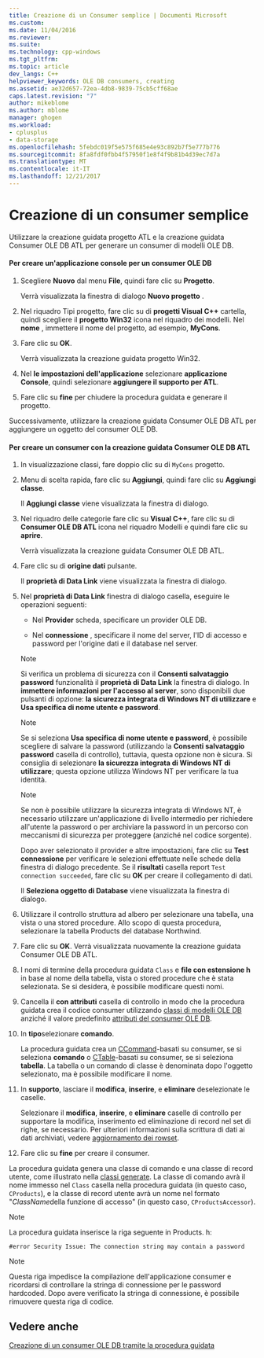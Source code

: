 ```yaml
---
title: Creazione di un Consumer semplice | Documenti Microsoft
ms.custom: 
ms.date: 11/04/2016
ms.reviewer: 
ms.suite: 
ms.technology: cpp-windows
ms.tgt_pltfrm: 
ms.topic: article
dev_langs: C++
helpviewer_keywords: OLE DB consumers, creating
ms.assetid: ae32d657-72ea-4db8-9839-75cb5cff68ae
caps.latest.revision: "7"
author: mikeblome
ms.author: mblome
manager: ghogen
ms.workload:
- cplusplus
- data-storage
ms.openlocfilehash: 5febdc019f5e575f685e4e93c892b7f5e777b776
ms.sourcegitcommit: 8fa8fdf0fbb4f57950f1e8f4f9b81b4d39ec7d7a
ms.translationtype: MT
ms.contentlocale: it-IT
ms.lasthandoff: 12/21/2017
---
```

# <a name="creating-a-simple-consumer"></a>Creazione di un consumer semplice
Utilizzare la creazione guidata progetto ATL e la creazione guidata Consumer OLE DB ATL per generare un consumer di modelli OLE DB.  
  
#### <a name="to-create-a-console-application-for-an-ole-db-consumer"></a>Per creare un'applicazione console per un consumer OLE DB  
  
1.  Scegliere **Nuovo** dal menu **File**, quindi fare clic su **Progetto**.  
  
     Verrà visualizzata la finestra di dialogo **Nuovo progetto** .  
  
2.  Nel riquadro Tipi progetto, fare clic su di **progetti Visual C++** cartella, quindi scegliere il **progetto Win32** icona nel riquadro dei modelli. Nel **nome** , immettere il nome del progetto, ad esempio, **MyCons**.  
  
3.  Fare clic su **OK**.  
  
     Verrà visualizzata la creazione guidata progetto Win32.  
  
4.  Nel **le impostazioni dell'applicazione** selezionare **applicazione Console**, quindi selezionare **aggiungere il supporto per ATL**.  
  
5.  Fare clic su **fine** per chiudere la procedura guidata e generare il progetto.  
  
 Successivamente, utilizzare la creazione guidata Consumer OLE DB ATL per aggiungere un oggetto del consumer OLE DB.  
  
#### <a name="to-create-a-consumer-with-the-atl-ole-db-consumer-wizard"></a>Per creare un consumer con la creazione guidata Consumer OLE DB ATL  
  
1.  In visualizzazione classi, fare doppio clic su di `MyCons` progetto.  
  
2.  Menu di scelta rapida, fare clic su **Aggiungi**, quindi fare clic su **Aggiungi classe**.  
  
     Il **Aggiungi classe** viene visualizzata la finestra di dialogo.  
  
3.  Nel riquadro delle categorie fare clic su **Visual C++**, fare clic su di **Consumer OLE DB ATL** icona nel riquadro Modelli e quindi fare clic su **aprire**.  
  
     Verrà visualizzata la creazione guidata Consumer OLE DB ATL.  
  
4.  Fare clic su di **origine dati** pulsante.  
  
     Il **proprietà di Data Link** viene visualizzata la finestra di dialogo.  
  
5.  Nel **proprietà di Data Link** finestra di dialogo casella, eseguire le operazioni seguenti:  
  
    -   Nel **Provider** scheda, specificare un provider OLE DB.  
  
    -   Nel **connessione** , specificare il nome del server, l'ID di accesso e password per l'origine dati e il database nel server.  
  
    > [!NOTE]
    >  Si verifica un problema di sicurezza con il **Consenti salvataggio password** funzionalità il **proprietà di Data Link** la finestra di dialogo. In **immettere informazioni per l'accesso al server**, sono disponibili due pulsanti di opzione: **la sicurezza integrata di Windows NT di utilizzare** e **Usa specifica di nome utente e password**.  
  
    > [!NOTE]
    >  Se si seleziona **Usa specifica di nome utente e password**, è possibile scegliere di salvare la password (utilizzando la **Consenti salvataggio password** casella di controllo), tuttavia, questa opzione non è sicura. Si consiglia di selezionare **la sicurezza integrata di Windows NT di utilizzare**; questa opzione utilizza Windows NT per verificare la tua identità.  
  
    > [!NOTE]
    >  Se non è possibile utilizzare la sicurezza integrata di Windows NT, è necessario utilizzare un'applicazione di livello intermedio per richiedere all'utente la password o per archiviare la password in un percorso con meccanismi di sicurezza per proteggere (anziché nel codice sorgente).  
  
     Dopo aver selezionato il provider e altre impostazioni, fare clic su **Test connessione** per verificare le selezioni effettuate nelle schede della finestra di dialogo precedente. Se il **risultati** casella report `Test connection succeeded`, fare clic su **OK** per creare il collegamento di dati.  
  
     Il **Seleziona oggetto di Database** viene visualizzata la finestra di dialogo.  
  
6.  Utilizzare il controllo struttura ad albero per selezionare una tabella, una vista o una stored procedure. Allo scopo di questa procedura, selezionare la tabella Products del database Northwind.  
  
7.  Fare clic su **OK**. Verrà visualizzata nuovamente la creazione guidata Consumer OLE DB ATL.  
  
8.  I nomi di termine della procedura guidata `Class` e **file con estensione h** in base al nome della tabella, vista o stored procedure che è stata selezionata. Se si desidera, è possibile modificare questi nomi.  
  
9. Cancella il **con attributi** casella di controllo in modo che la procedura guidata crea il codice consumer utilizzando [classi di modelli OLE DB](../../data/oledb/ole-db-consumer-templates-reference.md) anziché il valore predefinito [attributi del consumer OLE DB](../../windows/ole-db-consumer-attributes.md).  
  
10. In **tipo**selezionare **comando**.  
  
     La procedura guidata crea un [CCommand](../../data/oledb/ccommand-class.md)-basati su consumer, se si seleziona **comando** o [CTable](../../data/oledb/ctable-class.md)-basati su consumer, se si seleziona **tabella**. La tabella o un comando di classe è denominata dopo l'oggetto selezionato, ma è possibile modificare il nome.  
  
11. In **supporto**, lasciare il **modifica**, **inserire**, e **eliminare** deselezionate le caselle.  
  
     Selezionare il **modifica**, **inserire**, e **eliminare** caselle di controllo per supportare la modifica, inserimento ed eliminazione di record nel set di righe, se necessario. Per ulteriori informazioni sulla scrittura di dati ai dati archiviati, vedere [aggiornamento dei rowset](../../data/oledb/updating-rowsets.md).  
  
12. Fare clic su **fine** per creare il consumer.  
  
 La procedura guidata genera una classe di comando e una classe di record utente, come illustrato nella [classi generate](../../data/oledb/consumer-wizard-generated-classes.md). La classe di comando avrà il nome immesso nel `Class` casella nella procedura guidata (in questo caso, `CProducts`), e la classe di record utente avrà un nome nel formato "*ClassName*della funzione di accesso" (in questo caso, `CProductsAccessor`).  
  
> [!NOTE]
>  La procedura guidata inserisce la riga seguente in Products. h:  
  
```  
#error Security Issue: The connection string may contain a password  
```  
  
> [!NOTE]
>  Questa riga impedisce la compilazione dell'applicazione consumer e ricordarsi di controllare la stringa di connessione per le password hardcoded. Dopo avere verificato la stringa di connessione, è possibile rimuovere questa riga di codice.  
  
## <a name="see-also"></a>Vedere anche  
 [Creazione di un consumer OLE DB tramite la procedura guidata](../../data/oledb/creating-an-ole-db-consumer-using-a-wizard.md)